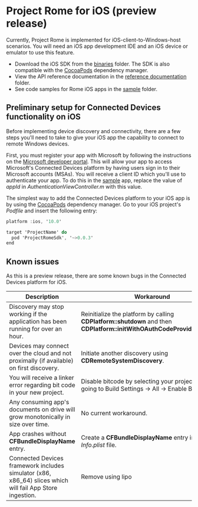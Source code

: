 # Project Rome for iOS (preview release)

Currently, Project Rome is implemented for iOS-client-to-Windows-host scenarios. You will need an iOS app development IDE and an iOS device or emulator to use this feature.

* Download the iOS SDK from the [binaries](binaries/) folder. The SDK is also compatible with the [CocoaPods](https://cocoapods.org/?q=projectrome) dependency manager.
* View the API reference documentation in the [reference documentation](reference%20documentation/) folder.
* See code samples for Rome iOS apps in the [sample](sample/) folder.

## Preliminary setup for Connected Devices functionality on iOS

Before implementing device discovery and connectivity, there are a few steps you'll need to take to give your iOS app the capability to connect to remote Windows devices.

First, you must register your app with Microsoft by following the instructions on the [Microsoft developer portal](https://apps.dev.microsoft.com/). This will allow your app to access Microsoft's Connected Devices platform by having users sign in to their Microsoft accounts (MSAs). You will receive a client ID which you'll use to authenticate your app. To do this in the [sample](sample/) app, replace the value of _appId_ in _AuthenticationViewController.m_ with this value.

The simplest way to add the Connected Devices platform to your iOS app is by using the [CocoaPods](https://cocoapods.org/) dependency manager. Go to your iOS project's *Podfile* and insert the following entry:

```ObjectiveC
platform :ios, '10.0'

target 'ProjectName' do
  pod 'ProjectRomeSdk', '~>0.0.3'
end
```


## Known issues

As this is a preview release, there are some known bugs in the Connected Devices platform for iOS.

|Description | Workaround |
| -----|-----|
|Discovery may stop working if the application has been running for over an hour. | Reinitialize the platform by calling **CDPlatform::shutdown** and then **CDPlatform::initWithOAuthCodeProviderDelegate** |
|Devices may connect over the cloud and not proximally (if available) on first discovery. | Initiate another discovery using **CDRemoteSystemDiscovery**. |
| You will receive a linker error regarding bit code in your new project. | Disable bitcode by selecting your project and going to Build Settings -> All -> Enable Bitcode|
|  Any consuming app's documents on drive will grow monotonically in size over time.| No current workaround.|
|App crashes without **CFBundleDisplayName** entry.|Create a **CFBundleDisplayName** entry in your _Info.plist_ file.|
|Connected Devices framework includes simulator (x86, x86_64) slices which will fail App Store ingestion. | Remove using lipo|

